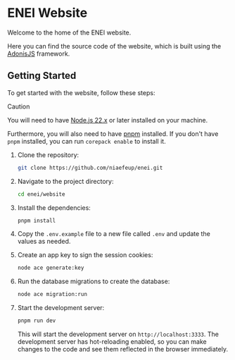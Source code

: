 # ENEI Website

Welcome to the home of the ENEI website.

Here you can find the source code of the website, which is built using the [AdonisJS](https://adonisjs.com) framework.

## Getting Started

To get started with the website, follow these steps:

> [!CAUTION]
>
> You will need to have [Node.js 22.x](https://nodejs.org/) or later installed on your machine.
>
> Furthermore, you will also need to have [pnpm](https://pnpm.io/) installed.
> If you don't have `pnpm` installed, you can run `corepack enable` to install it.

1. Clone the repository:

   ```bash
   git clone https://github.com/niaefeup/enei.git
   ```

2. Navigate to the project directory:

   ```bash
   cd enei/website
   ```

3. Install the dependencies:

   ```bash
   pnpm install
   ```

4. Copy the `.env.example` file to a new file called `.env` and update the values as needed.

5. Create an app key to sign the session cookies:

   ```bash
   node ace generate:key
   ```

6. Run the database migrations to create the database:

   ```bash
   node ace migration:run
   ```

7. Start the development server:

   ```bash
   pnpm run dev
   ```

   This will start the development server on `http://localhost:3333`.
   The development server has hot-reloading enabled, so you can make changes to the code and see them reflected in the browser immediately.
